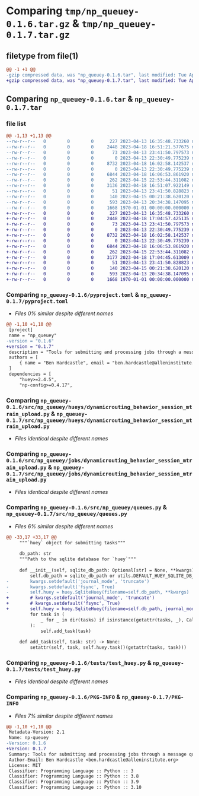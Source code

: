 # Comparing `tmp/np_queuey-0.1.6.tar.gz` & `tmp/np_queuey-0.1.7.tar.gz`

## filetype from file(1)

```diff
@@ -1 +1 @@
-gzip compressed data, was "np_queuey-0.1.6.tar", last modified: Tue Apr 18 16:51:21 2023, max compression
+gzip compressed data, was "np_queuey-0.1.7.tar", last modified: Tue Apr 18 17:04:57 2023, max compression
```

## Comparing `np_queuey-0.1.6.tar` & `np_queuey-0.1.7.tar`

### file list

```diff
@@ -1,13 +1,13 @@
--rw-r--r--   0        0        0      227 2023-04-13 16:35:48.733260 np_queuey-0.1.6/README.md
--rw-r--r--   0        0        0     2448 2023-04-18 16:51:21.577675 np_queuey-0.1.6/pyproject.toml
--rw-r--r--   0        0        0       73 2023-04-13 23:41:50.797573 np_queuey-0.1.6/src/np_queuey/__init__.py
--rw-r--r--   0        0        0        0 2023-04-13 22:30:49.775239 np_queuey-0.1.6/src/np_queuey/hueys/__init__.py
--rw-r--r--   0        0        0     8732 2023-04-18 16:02:58.142537 np_queuey-0.1.6/src/np_queuey/hueys/dynamicrouting_behavior_session_mtrain_upload.py
--rw-r--r--   0        0        0        0 2023-04-13 22:30:49.775239 np_queuey-0.1.6/src/np_queuey/jobs/__init__.py
--rw-r--r--   0        0        0     6844 2023-04-18 16:06:53.861920 np_queuey-0.1.6/src/np_queuey/jobs/dynamicrouting_behavior_session_mtrain_upload.py
--rw-r--r--   0        0        0      262 2023-04-15 22:53:44.311082 np_queuey-0.1.6/src/np_queuey/jobs/run_small_jobs.py
--rw-r--r--   0        0        0     3136 2023-04-18 16:51:07.922149 np_queuey-0.1.6/src/np_queuey/queues.py
--rw-r--r--   0        0        0       51 2023-04-13 23:41:50.828823 np_queuey-0.1.6/src/np_queuey/tasks.py
--rw-r--r--   0        0        0      140 2023-04-15 00:21:38.620120 np_queuey-0.1.6/src/np_queuey/utils.py
--rw-r--r--   0        0        0      593 2023-04-13 20:34:38.147095 np_queuey-0.1.6/tests/test_huey.py
--rw-r--r--   0        0        0     1668 1970-01-01 00:00:00.000000 np_queuey-0.1.6/PKG-INFO
+-rw-r--r--   0        0        0      227 2023-04-13 16:35:48.733260 np_queuey-0.1.7/README.md
+-rw-r--r--   0        0        0     2448 2023-04-18 17:04:57.425135 np_queuey-0.1.7/pyproject.toml
+-rw-r--r--   0        0        0       73 2023-04-13 23:41:50.797573 np_queuey-0.1.7/src/np_queuey/__init__.py
+-rw-r--r--   0        0        0        0 2023-04-13 22:30:49.775239 np_queuey-0.1.7/src/np_queuey/hueys/__init__.py
+-rw-r--r--   0        0        0     8732 2023-04-18 16:02:58.142537 np_queuey-0.1.7/src/np_queuey/hueys/dynamicrouting_behavior_session_mtrain_upload.py
+-rw-r--r--   0        0        0        0 2023-04-13 22:30:49.775239 np_queuey-0.1.7/src/np_queuey/jobs/__init__.py
+-rw-r--r--   0        0        0     6844 2023-04-18 16:06:53.861920 np_queuey-0.1.7/src/np_queuey/jobs/dynamicrouting_behavior_session_mtrain_upload.py
+-rw-r--r--   0        0        0      262 2023-04-15 22:53:44.311082 np_queuey-0.1.7/src/np_queuey/jobs/run_small_jobs.py
+-rw-r--r--   0        0        0     3177 2023-04-18 17:04:45.613009 np_queuey-0.1.7/src/np_queuey/queues.py
+-rw-r--r--   0        0        0       51 2023-04-13 23:41:50.828823 np_queuey-0.1.7/src/np_queuey/tasks.py
+-rw-r--r--   0        0        0      140 2023-04-15 00:21:38.620120 np_queuey-0.1.7/src/np_queuey/utils.py
+-rw-r--r--   0        0        0      593 2023-04-13 20:34:38.147095 np_queuey-0.1.7/tests/test_huey.py
+-rw-r--r--   0        0        0     1668 1970-01-01 00:00:00.000000 np_queuey-0.1.7/PKG-INFO
```

### Comparing `np_queuey-0.1.6/pyproject.toml` & `np_queuey-0.1.7/pyproject.toml`

 * *Files 0% similar despite different names*

```diff
@@ -1,10 +1,10 @@
 [project]
 name = "np_queuey"
-version = "0.1.6"
+version = "0.1.7"
 description = "Tools for submitting and processing jobs through a message queue for Mindscope Neuropixels workflows."
 authors = [
     { name = "Ben Hardcastle", email = "ben.hardcastle@alleninstitute.org" },
 ]
 dependencies = [
     "huey>=2.4.5",
     "np-config>=0.4.17",
```

### Comparing `np_queuey-0.1.6/src/np_queuey/hueys/dynamicrouting_behavior_session_mtrain_upload.py` & `np_queuey-0.1.7/src/np_queuey/hueys/dynamicrouting_behavior_session_mtrain_upload.py`

 * *Files identical despite different names*

### Comparing `np_queuey-0.1.6/src/np_queuey/jobs/dynamicrouting_behavior_session_mtrain_upload.py` & `np_queuey-0.1.7/src/np_queuey/jobs/dynamicrouting_behavior_session_mtrain_upload.py`

 * *Files identical despite different names*

### Comparing `np_queuey-0.1.6/src/np_queuey/queues.py` & `np_queuey-0.1.7/src/np_queuey/queues.py`

 * *Files 6% similar despite different names*

```diff
@@ -33,17 +33,17 @@
     """`huey` object for submitting tasks"""
 
     db_path: str
     """Path to the sqlite database for `huey`"""
 
     def __init__(self, sqlite_db_path: Optional[str] = None, **kwargs) -> None:
         self.db_path = sqlite_db_path or utils.DEFAULT_HUEY_SQLITE_DB_PATH
-        kwargs.setdefault('journal_mode', 'truncate')
-        kwargs.setdefault('fsync', True)
-        self.huey = huey.SqliteHuey(filename=self.db_path, **kwargs)
+        # kwargs.setdefault('journal_mode', 'truncate')
+        # kwargs.setdefault('fsync', True)
+        self.huey = huey.SqliteHuey(filename=self.db_path, journal_mode='truncate', fsync=True, **kwargs)
         for task in (
             _ for _ in dir(tasks) if isinstance(getattr(tasks, _), Callable)
         ):
             self.add_task(task)
 
     def add_task(self, task: str) -> None:
         setattr(self, task, self.huey.task()(getattr(tasks, task)))
```

### Comparing `np_queuey-0.1.6/tests/test_huey.py` & `np_queuey-0.1.7/tests/test_huey.py`

 * *Files identical despite different names*

### Comparing `np_queuey-0.1.6/PKG-INFO` & `np_queuey-0.1.7/PKG-INFO`

 * *Files 7% similar despite different names*

```diff
@@ -1,10 +1,10 @@
 Metadata-Version: 2.1
 Name: np-queuey
-Version: 0.1.6
+Version: 0.1.7
 Summary: Tools for submitting and processing jobs through a message queue for Mindscope Neuropixels workflows.
 Author-Email: Ben Hardcastle <ben.hardcastle@alleninstitute.org>
 License: MIT
 Classifier: Programming Language :: Python :: 3
 Classifier: Programming Language :: Python :: 3.8
 Classifier: Programming Language :: Python :: 3.9
 Classifier: Programming Language :: Python :: 3.10
```

